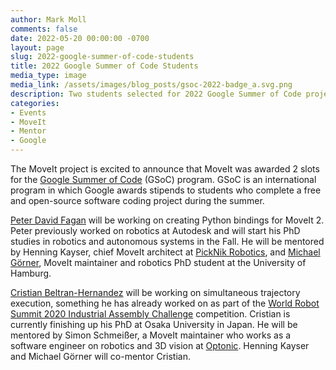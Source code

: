 ```yaml
---
author: Mark Moll
comments: false
date: 2022-05-20 00:00:00 -0700
layout: page
slug: 2022-google-summer-of-code-students
title: 2022 Google Summer of Code Students
media_type: image
media_link: /assets/images/blog_posts/gsoc-2022-badge_a.svg.png
description: Two students selected for 2022 Google Summer of Code projects
categories:
- Events
- MoveIt
- Mentor
- Google
---
```


The MoveIt project is excited to announce that MoveIt was awarded 2 slots for the [Google Summer of Code](https://summerofcode.withgoogle.com/) (GSoC) program. GSoC is an international program in which Google awards stipends to students who complete a free and open-source software coding project during the summer.

[Peter David Fagan](https://peterdavidfagan.com) will be working on creating Python bindings for MoveIt 2. Peter previously worked on robotics at Autodesk and will start his PhD studies in robotics and autonomous systems in the Fall. He will be mentored by Henning Kayser, chief MoveIt architect at [PickNik Robotics](https://picknik.ai/), and [Michael Görner](https://tams.informatik.uni-hamburg.de/people/goerner/), MoveIt maintainer and robotics PhD student at the University of Hamburg.

[Cristian Beltran-Hernandez](https://cristianbehe.me) will be working on simultaneous trajectory execution, something he has already worked on as part of the [World Robot Summit 2020 Industrial Assembly Challenge](https://wrs.nedo.go.jp/en/wrs2020/challenge/industrial/assembly.html) competition. Cristian is currently finishing up his PhD at Osaka University in Japan. He will be mentored by Simon Schmeißer, a MoveIt maintainer who works as a software engineer on robotics and 3D vision at [Optonic](https://www.optonic.com). Henning Kayser and Michael Görner will co-mentor Cristian.
